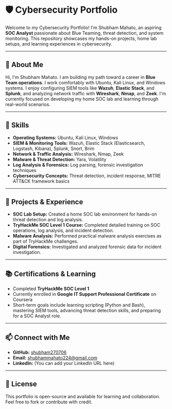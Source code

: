 # 🛡️ Cybersecurity Portfolio

Welcome to my Cybersecurity Portfolio! I'm Shubham Mahato, an aspiring **SOC Analyst** passionate about Blue Teaming, threat detection, and system monitoring. This repository showcases my hands-on projects, home lab setups, and learning experiences in cybersecurity.

---

## 👤 About Me

Hi, I'm Shubham Mahato. I am building my path toward a career in **Blue Team operations**. I work comfortably with Ubuntu, Kali Linux, and Windows systems. I enjoy configuring SIEM tools like **Wazuh**, **Elastic Stack**, and **Splunk**, and analyzing network traffic with **Wireshark**, **Nmap**, and **Zeek**. I'm currently focused on developing my home SOC lab and learning through real-world scenarios.

---

## 🧰 Skills

- **Operating Systems:** Ubuntu, Kali Linux, Windows  
- **SIEM & Monitoring Tools:** Wazuh, Elastic Stack (Elasticsearch, Logstash, Kibana), Splunk, Snort, Brim  
- **Network & Traffic Analysis:** Wireshark, Nmap, Zeek  
- **Malware & Threat Detection:** Yara, Volatility  
- **Log Analysis & Forensics:** Log parsing, forensic investigation techniques  
- **Cybersecurity Concepts:** Threat detection, incident response, MITRE ATT&CK framework basics  

---

## 🧪 Projects & Experience

- **SOC Lab Setup:** Created a home SOC lab environment for hands-on threat detection and log analysis.  
- **TryHackMe SOC Level 1 Course:** Completed detailed training on SOC operations, log analysis, and incident detection.  
- **Malware Analysis:** Performed practical malware analysis exercises as part of TryHackMe challenges.  
- **Digital Forensics:** Investigated and analyzed forensic data for incident investigation.

---

## 📚 Certifications & Learning

- Completed **TryHackMe SOC Level 1**  
- Currently enrolled in **Google IT Support Professional Certificate** on Coursera  
- Short-term goals include learning scripting (Python and Bash), mastering SIEM tools, advancing threat detection skills, and preparing for a SOC Analyst role.

---

## 📫 Connect with Me

- **GitHub:** [shubham270706](https://github.com/shubham270706)  
- **Email:** shubhammahato224@gmail.com  
- **LinkedIn:** (You can add your LinkedIn URL here)

---

## 📜 License

This portfolio is open-source and available for learning and collaboration. Feel free to fork or contribute with credit.

